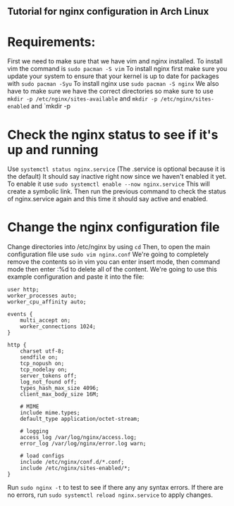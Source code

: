 ## Tutorial for nginx configuration in Arch Linux

# Requirements:

First we need to make sure that we have vim and nginx installed.
To install vim the command is `sudo pacman -S vim`
To install nginx first make sure you update your system to ensure that your kernel is up to date for packages with `sudo pacman -Syu`
To install nginx use `sudo pacman -S nginx`
We also have to make sure we have the correct directories so make sure to use `mkdir -p /etc/nginx/sites-available` and
`mkdir -p /etc/nginx/sites-enabled` and `mkdir -p

# Check the nginx status to see if it's up and running

Use `systemctl status nginx.service` (The .service is optional because it is the default)
It should say inactive right now since we haven't enabled it yet.
To enable it use `sudo systemctl enable --now nginx.service`
This will create a symbolic link.
Then run the previous command to check the status of nginx.service again and this time it should say active and enabled.

# Change the nginx configuration file

Change directories into /etc/nginx by using `cd`
Then, to open the main configuration file use `sudo vim nginx.conf`
We're going to completely remove the contents so in vim you can enter insert mode, then command mode then enter :%d to delete all of the content.
We're going to use this example configuration and paste it into the file:

```
user http;
worker_processes auto;
worker_cpu_affinity auto;

events {
    multi_accept on;
    worker_connections 1024;
}

http {
    charset utf-8;
    sendfile on;
    tcp_nopush on;
    tcp_nodelay on;
    server_tokens off;
    log_not_found off;
    types_hash_max_size 4096;
    client_max_body_size 16M;

    # MIME
    include mime.types;
    default_type application/octet-stream;

    # logging
    access_log /var/log/nginx/access.log;
    error_log /var/log/nginx/error.log warn;

    # load configs
    include /etc/nginx/conf.d/*.conf;
    include /etc/nginx/sites-enabled/*;
}
```

Run `sudo nginx -t` to test to see if there any any syntax errors.
If there are no errors, run `sudo systemctl reload nginx.service` to apply changes.
